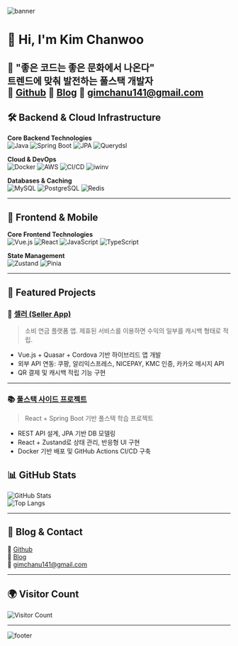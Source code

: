<!-- 배너 이미지 -->
![banner](https://capsule-render.vercel.app/api?type=waving&color=0:4FACFE,100:00F2FE&height=200&section=header&text=Kim%20Chanwoo%20🚀&fontSize=40&fontColor=ffffff&animation=twinkling&fontAlignY=35)

# 👋 Hi, I'm Kim Chanwoo  
🚀 "좋은 코드는 좋은 문화에서 나온다"  
트렌드에 맞춰 발전하는 **풀스택 개발자**  
📌 [Github](https://github.com/sap06096)  📌 [Blog](https://sap06096.tistory.com/)  📧 gimchanu141@gmail.com  
---


## 🛠 Backend & Cloud Infrastructure  

**Core Backend Technologies**  
![Java](https://img.shields.io/badge/Java-007396?style=flat-square&logo=openjdk&logoColor=white)
![Spring Boot](https://img.shields.io/badge/SpringBoot-6DB33F?style=flat-square&logo=springboot&logoColor=white)
![JPA](https://img.shields.io/badge/JPA-59666C?style=flat-square&logo=hibernate&logoColor=white)
![Querydsl](https://img.shields.io/badge/QueryDSL-006600?style=flat-square&logo=gradle&logoColor=white)

**Cloud & DevOps**  
![Docker](https://img.shields.io/badge/Docker-2496ED?style=flat-square&logo=docker&logoColor=white)
![AWS](https://img.shields.io/badge/AWS-232F3E?style=flat-square&logo=amazonaws&logoColor=white)
![CI/CD](https://img.shields.io/badge/CI%2FCD-2088FF?style=flat-square&logo=githubactions&logoColor=white)
![iwinv](https://img.shields.io/badge/iwinv-0F2C55?style=flat-square&logo=cloudflare&logoColor=white)

**Databases & Caching**  
![MySQL](https://img.shields.io/badge/MySQL-4479A1?style=flat-square&logo=mysql&logoColor=white)
![PostgreSQL](https://img.shields.io/badge/PostgreSQL-4169E1?style=flat-square&logo=postgresql&logoColor=white)
![Redis](https://img.shields.io/badge/Redis-DC382D?style=flat-square&logo=redis&logoColor=white)

---

## 🎨 Frontend & Mobile  

**Core Frontend Technologies**  
![Vue.js](https://img.shields.io/badge/Vue.js-4FC08D?style=flat-square&logo=vue.js&logoColor=white)
![React](https://img.shields.io/badge/React-61DAFB?style=flat-square&logo=react&logoColor=black)
![JavaScript](https://img.shields.io/badge/JavaScript-F7DF1E?style=flat-square&logo=javascript&logoColor=black)
![TypeScript](https://img.shields.io/badge/TypeScript-3178C6?style=flat-square&logo=typescript&logoColor=white)

**State Management**  
![Zustand](https://img.shields.io/badge/Zustand-000000?style=flat-square&logo=react&logoColor=white)
![Pinia](https://img.shields.io/badge/Pinia-F9DC3E?style=flat-square&logo=vue.js&logoColor=black)

---

## 🚀 Featured Projects  

### 🛒 [셀러 (Seller App)](https://github.com/sap06096/seller-app)  
> 소비 연금 플랫폼 앱. 제휴된 서비스를 이용하면 수익의 일부를 캐시백 형태로 적립.  
- Vue.js + Quasar + Cordova 기반 하이브리드 앱 개발  
- 외부 API 연동: 쿠팡, 알리익스프레스, NICEPAY, KMC 인증, 카카오 메시지 API  
- QR 결제 및 캐시백 적립 기능 구현  

---

### 📚 [풀스택 사이드 프로젝트](https://github.com/sap06096/fullstack-project)  
> React + Spring Boot 기반 풀스택 학습 프로젝트  
- REST API 설계, JPA 기반 DB 모델링  
- React + Zustand로 상태 관리, 반응형 UI 구현  
- Docker 기반 배포 및 GitHub Actions CI/CD 구축  

## 📊 GitHub Stats  

![GitHub Stats](https://github-readme-stats.vercel.app/api?username=sap06096&show_icons=true&theme=tokyonight)  
![Top Langs](https://github-readme-stats.vercel.app/api/top-langs/?username=sap06096&layout=compact&theme=tokyonight)  

---

## 📝 Blog & Contact  

📌 [Github](https://github.com/sap06096)  
📌 [Blog](https://sap06096.tistory.com/)  
📧 gimchanu141@gmail.com  

---

## 🌍 Visitor Count  
![Visitor Count](https://komarev.com/ghpvc/?username=sap06096&color=blue&style=flat-square)

---

<!-- 푸터 배너 -->
![footer](https://capsule-render.vercel.app/api?type=waving&color=0:00F2FE,100:4FACFE&height=150&section=footer)
